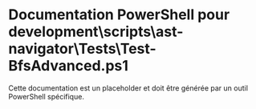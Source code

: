 # Documentation PowerShell pour development\scripts\ast-navigator\Tests\Test-BfsAdvanced.ps1

Cette documentation est un placeholder et doit être générée par un outil PowerShell spécifique.

